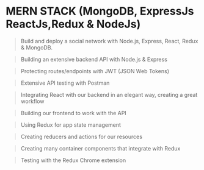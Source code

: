 # MERN STACK (MongoDB, ExpressJs ReactJs,Redux & NodeJs)

>Build and deploy a social network with Node.js, Express, React, Redux & MongoDB.

>Building an extensive backend API with Node.js & Express

>Protecting routes/endpoints with JWT (JSON Web Tokens)

>Extensive API testing with Postman

>Integrating React with our backend in an elegant way, creating a great workflow

>Building our frontend to work with the API

>Using Redux for app state management

>Creating reducers and actions for our resources

>Creating many container components that integrate with Redux

>Testing with the Redux Chrome extension
